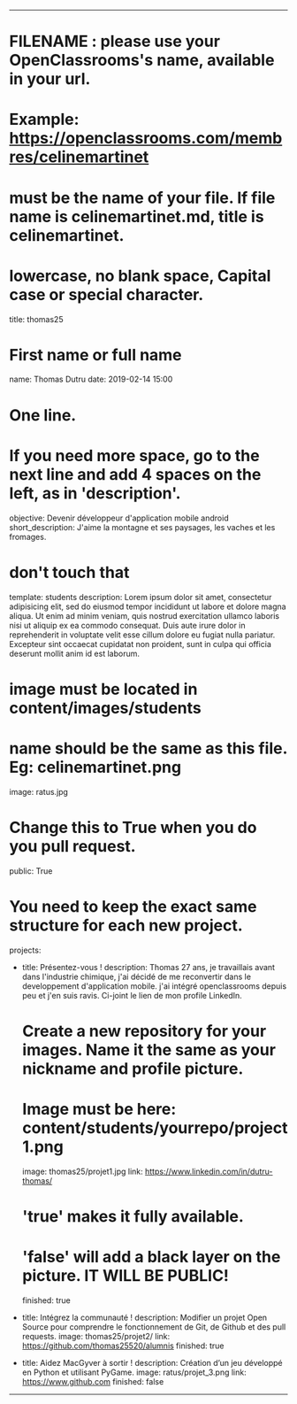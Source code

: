 ---

# FILENAME : please use your OpenClassrooms's name, available in your url.
# Example: https://openclassrooms.com/membres/celinemartinet
# must be the name of your file. If file name is celinemartinet.md, title is celinemartinet.
# lowercase, no blank space, Capital case or special character.
title: thomas25

# First name or full name
name: Thomas Dutru
date: 2019-02-14 15:00

# One line.
# If you need more space, go to the next line and add 4 spaces on the left, as in 'description'.
objective: Devenir développeur d'application mobile android
short_description: J'aime la montagne et ses paysages, les vaches et les fromages.

# don't touch that
template: students
description:
    Lorem ipsum dolor sit amet, consectetur adipisicing elit, sed do eiusmod
    tempor incididunt ut labore et dolore magna aliqua. Ut enim ad minim veniam,
    quis nostrud exercitation ullamco laboris nisi ut aliquip ex ea commodo
    consequat. Duis aute irure dolor in reprehenderit in voluptate velit esse
    cillum dolore eu fugiat nulla pariatur. Excepteur sint occaecat cupidatat non
    proident, sunt in culpa qui officia deserunt mollit anim id est laborum.

# image must be located in content/images/students
# name should be the same as this file. Eg: celinemartinet.png
image: ratus.jpg

# Change this to True when you do you pull request.
public: True

# You need to keep the exact same structure for each new project.
projects:
  - title: Présentez-vous !
    description: Thomas 27 ans, je travaillais avant dans l'industrie chimique, j'ai décidé de me reconvertir dans le developpement d'application mobile. j'ai intégré openclassrooms depuis peu et j'en suis ravis. Ci-joint le lien de mon profile LinkedIn.

    # Create a new repository for your images. Name it the same as your nickname and profile picture.
    # Image must be here: content/students/yourrepo/project1.png
    image: thomas25/projet1.jpg
    link: https://www.linkedin.com/in/dutru-thomas/
    # 'true' makes it fully available.
    # 'false' will add a black layer on the picture. IT WILL BE PUBLIC!
    finished: true
  - title: Intégrez la communauté !
    description: Modifier un projet Open Source pour comprendre le fonctionnement de Git, de Github et des pull requests. 
    image: thomas25/projet2/
    link: https://github.com/thomas25520/alumnis
    finished: true
  - title: Aidez MacGyver à sortir !
    description: Création d’un jeu développé en Python et utilisant PyGame.
    image: ratus/projet_3.png
    link: https://www.github.com
    finished: false
---